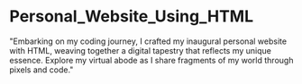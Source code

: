 # Personal_Website_Using_HTML
"Embarking on my coding journey, I crafted my inaugural personal website with HTML, weaving together a digital tapestry that reflects my unique essence. Explore my virtual abode as I share fragments of my world through pixels and code."
